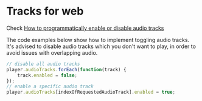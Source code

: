 # Tracks for web

Check [How to programmatically enable or disable audio tracks](https://github.com/THEOplayer/knowlege-base/blob/master/how-to-guides/playback/tracks.md)

The code examples below show how to implement toggling audio tracks. It's advised to disable audio tracks which you don't want to play, in order to avoid issues with overlapping audio.
```js
// disable all audio tracks
player.audioTracks.forEach(function(track) {
    track.enabled = false;
});
// enable a specific audio track
player.audioTracks[indexOfRequestedAudioTrack].enabled = true;
```

